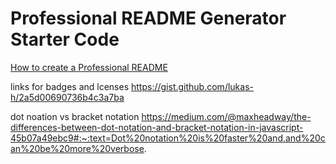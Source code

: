 # Professional README Generator Starter Code

[How to create a Professional README](https://coding-boot-camp.github.io/full-stack/github/professional-readme-guide)

links for badges and lcenses
https://gist.github.com/lukas-h/2a5d00690736b4c3a7ba

dot noation vs bracket notation
https://medium.com/@maxheadway/the-differences-between-dot-notation-and-bracket-notation-in-javascript-45b07a49ebc9#:~:text=Dot%20notation%20is%20faster%20and,and%20can%20be%20more%20verbose.